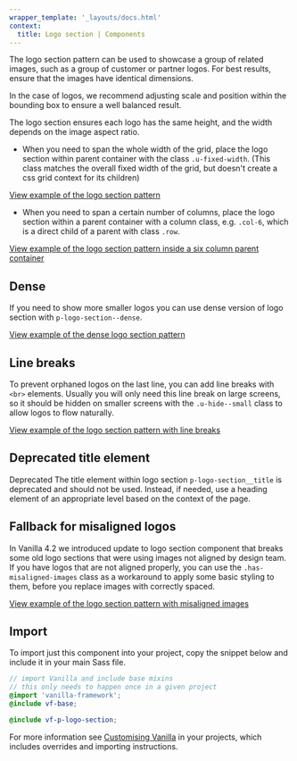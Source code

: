 ```yaml
---
wrapper_template: '_layouts/docs.html'
context:
  title: Logo section | Components
---
```


The logo section pattern can be used to showcase a group of related images, such as a group of customer or partner logos.
For best results, ensure that the images have identical dimensions.

In the case of logos, we recommend adjusting scale and position within the bounding box to ensure a well balanced result.

The logo section ensures each logo has the same height, and the width depends on the image aspect ratio.

- When you need to span the whole width of the grid, place the logo section within parent container with the class `.u-fixed-width`. (This class matches the overall fixed width of the grid, but doesn't create a css grid context for its children)

<div class="embedded-example"><a href="/docs/examples/patterns/logo-section/default" class="js-example">
View example of the logo section pattern
</a></div>

- When you need to span a certain number of columns, place the logo section within a parent container with a column class, e.g. `.col-6`, which is a direct child of a parent with class `.row`.

<div class="embedded-example"><a href="/docs/examples/patterns/logo-section/logo-section-in-six-column-parent/" class="js-example">
View example of the logo section pattern inside a six column parent container
</a></div>

## Dense

If you need to show more smaller logos you can use dense version of logo section with `p-logo-section--dense`.

<div class="embedded-example"><a href="/docs/examples/patterns/logo-section/logo-section-dense/" class="js-example">
View example of the dense logo section pattern
</a></div>

## Line breaks

To prevent orphaned logos on the last line, you can add line breaks with `<br>` elements. Usually you will only need this line break on large screens, so it should be hidden on smaller screens with the `.u-hide--small` class to allow logos to flow naturally.

<div class="embedded-example"><a href="/docs/examples/patterns/logo-section/logo-section-line-breaks/" class="js-example">
View example of the logo section pattern with line breaks
</a></div>

## Deprecated title element

<span class="p-status-label--negative">Deprecated</span> The title element within logo section `p-logo-section__title` is deprecated and should not be used. Instead, if needed, use a heading element of an appropriate level based on the context of the page.

## Fallback for misaligned logos

In Vanilla 4.2 we introduced update to logo section component that breaks some old logo sections that were using images not aligned by design team. If you have logos that are not aligned properly, you can use the `.has-misaligned-images` class as a workaround to apply some basic styling to them, before you replace images with correctly spaced.

<div class="embedded-example"><a href="/docs/examples/patterns/logo-section/logo-section-fallback/" class="js-example">
View example of the logo section pattern with misaligned images
</a></div>

## Import

To import just this component into your project, copy the snippet below and include it in your main Sass file.

```scss
// import Vanilla and include base mixins
// this only needs to happen once in a given project
@import 'vanilla-framework';
@include vf-base;

@include vf-p-logo-section;
```

For more information see [Customising Vanilla](/docs/customising-vanilla/) in your projects, which includes overrides and importing instructions.
